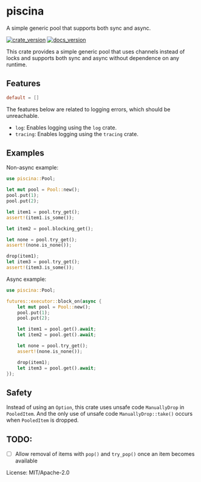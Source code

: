 # piscina

A simple generic pool that supports both sync and async.

[![crate_version](https://img.shields.io/crates/v/piscina.svg?style=flat)](https://crates.io/crates/piscina)
[![docs_version](https://img.shields.io/badge/docs-latest-blue.svg?style=flat)](https://docs.rs/fe2o3-amqp/latest/piscina/)

This crate provides a simple generic pool that uses channels instead of locks and supports both sync and async
without dependence on any runtime.

## Features

```toml
default = []
```

The features below are related to logging errors, which should be unreachable.

- `log`: Enables logging using the `log` crate.
- `tracing`: Enables logging using the `tracing` crate.

## Examples

Non-async example:

```rust
use piscina::Pool;

let mut pool = Pool::new();
pool.put(1);
pool.put(2);

let item1 = pool.try_get();
assert!(item1.is_some());

let item2 = pool.blocking_get();

let none = pool.try_get();
assert!(none.is_none());

drop(item1);
let item3 = pool.try_get();
assert!(item3.is_some());
```

Async example:

```rust
use piscina::Pool;

futures::executor::block_on(async {
    let mut pool = Pool::new();
    pool.put(1);
    pool.put(2);

    let item1 = pool.get().await;
    let item2 = pool.get().await;

    let none = pool.try_get();
    assert!(none.is_none());

    drop(item1);
    let item3 = pool.get().await;
});
```

## Safety

Instead of using an `Option`, this crate uses unsafe code `ManuallyDrop` in `PooledItem`.
And the only use of unsafe code `ManuallyDrop::take()` occurs when `PooledItem` is dropped.

## TODO:

- [ ] Allow removal of items with `pop()` and `try_pop()` once an item becomes available

License: MIT/Apache-2.0
